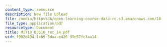 ```yaml
---
content_type: resource
description: New file Upload
file: /media/https%3A/open-learning-course-data-rc.s3.amazonaws.com/18-03-differential-equations-spring-2010/f902d4941c695daae42699e57fc3aa14_MIT18_03S10_rec_14.pdf
file_type: application/pdf
resourcetype: Document
title: MIT18_03S10_rec_14.pdf
uid: f902d494-1c69-5daa-e426-99e57fc3aa14
---
```

